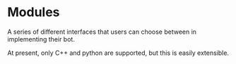 Modules
=======

A series of different interfaces that users can choose between in implementing their bot.

At present, only C++ and python are supported, but this is easily extensible.